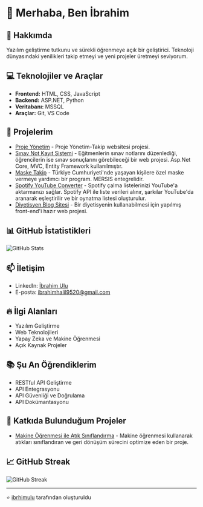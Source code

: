 # 👋 Merhaba, Ben İbrahim

## 🚀 Hakkımda
Yazılım geliştirme tutkunu ve sürekli öğrenmeye açık bir geliştirici. Teknoloji dünyasındaki yenilikleri takip etmeyi ve yeni projeler üretmeyi seviyorum.

## 💻 Teknolojiler ve Araçlar
- **Frontend:** HTML, CSS, JavaScript
- **Backend:** ASP.NET, Python
- **Veritabanı:** MSSQL
- **Araçlar:** Git, VS Code

## 🌟 Projelerim
- [Proje Yönetim](https://github.com/ibrhimulu/ProjeYonetim) - Proje Yönetim-Takip websitesi projesi.
- [Sınav Not Kayıt Sistemi](https://github.com/ibrhimulu/Sinav-Not-Kayit-Sistemi) - Eğitmenlerin sınav notlarını düzenlediği, öğrencilerin ise sınav sonuçlarını görebileceği bir web projesi. Asp.Net Core, MVC, Entity Framework kullanılmıştır.
- [Maske Takip](https://github.com/ibrhimulu/Maske-Takip) - Türkiye Cumhuriyeti'nde yaşayan kişilere özel maske vermeye yardımcı bir program. MERSIS entegrelidir.
- [Spotify YouTube Converter](https://github.com/ibrhimulu/Spotify-Youtube-Converter) - Spotify çalma listelerinizi YouTube'a aktarmanızı sağlar. Spotify API ile liste verileri alınır, şarkılar YouTube'da aranarak eşleştirilir ve bir oynatma listesi oluşturulur.
- [Diyetisyen Blog Sitesi](https://github.com/ibrhimulu/Diyetisyen-Blog-Sitesi) - Bir diyetisyenin kullanabilmesi için yapılmış front-end'i hazır web projesi.

## 📊 GitHub İstatistikleri
![GitHub Stats](https://github-readme-stats.vercel.app/api?username=ibrhimulu&show_icons=true&theme=radical)

## 📫 İletişim
- LinkedIn: [İbrahim Ulu](https://www.linkedin.com/in/ibrahimulu/)
- E-posta: ibrahimhalil9520@gmail.com

## 🔥 İlgi Alanları
- Yazılım Geliştirme
- Web Teknolojileri
- Yapay Zeka ve Makine Öğrenmesi
- Açık Kaynak Projeler

## 📚 Şu An Öğrendiklerim
- RESTful API Geliştirme
- API Entegrasyonu
- API Güvenliği ve Doğrulama
- API Dokümantasyonu

## 🤝 Katkıda Bulunduğum Projeler
- [Makine Öğrenmesi ile Atık Sınıflandırma](https://github.com/ibrhimulu/Atik-Siniflandirma) - Makine öğrenmesi kullanarak atıkları sınıflandıran ve geri dönüşüm sürecini optimize eden bir proje.

## 📈 GitHub Streak
![GitHub Streak](https://github-readme-streak-stats.herokuapp.com/?user=ibrhimulu&theme=radical)

---

⭐️ [ibrhimulu](https://github.com/ibrhimulu) tarafından oluşturuldu 
